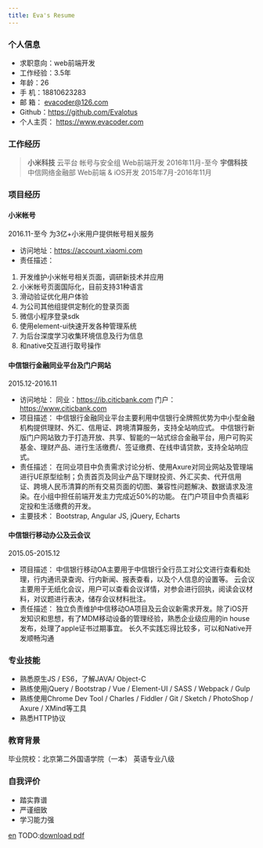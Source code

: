 ```yaml
---
title: Eva's Resume
---
```


### 个人信息
- 求职意向：web前端开发
- 工作经验：3.5年
- 年龄：26
- 手 机：18810623283		  						
- 邮 箱： evacoder@126.com
- Github：https://github.com/Evalotus				
- 个人主页： https://www.evacoder.com

### 工作经历
> **小米科技** 云平台 帐号与安全组	Web前端开发 2016年11月-至今
> **宇信科技** 中信网络金融部 		Web前端 & iOS开发 2015年7月-2016年11月

### 项目经历
#### 小米帐号
2016.11-至今
为3亿+小米用户提供帐号相关服务
- 访问地址：https://account.xiaomi.com
- 责任描述：
1. 开发维护小米帐号相关页面，调研新技术并应用
2. 小米帐号页面国际化，目前支持31种语言
3. 滑动验证优化用户体验
4. 为公司其他组提供定制化的登录页面
5. 微信小程序登录sdk
6. 使用element-ui快速开发各种管理系统
7. 为后台深度学习收集环境信息及行为信息
8. 和native交互进行取号操作

#### 中信银行金融同业平台及门户网站
2015.12-2016.11
- 访问地址：
    同业：https://ib.citicbank.com
    门户：https://www.citicbank.com
- 项目描述：
    中信银行金融同业平台主要利用中信银行全牌照优势为中小型金融机构提供理财、外汇、信用证、跨境清算服务，支持全站响应式。
    中信银行新版门户网站致力于打造开放、共享、智能的一站式综合金融平台，用户可购买基金、理财产品、进行生活缴费/、签证缴费、在线申请贷款，支持全站响应式。
- 责任描述：
    在同业项目中负责需求讨论分析、使用Axure对同业网站及管理端进行UE原型绘制；负责首页及同业产品下理财投资、外汇买卖、代开信用证、跨境人民币清算的所有交易页面的切图、兼容性问题解决、数据请求及渲染。在小组中担任前端开发主力完成近50%的功能。
    在门户项目中负责福彩定投和生活缴费的开发。
- 主要技术：
    Bootstrap, Angular JS, jQuery, Echarts

#### 中信银行移动办公及云会议		
2015.05-2015.12
- 项目描述：
    中信银行移动OA主要用于中信银行全行员工对公文进行查看和处理，行内通讯录查询、行内新闻、报表查看，以及个人信息的设置等。
    云会议主要用于无纸化会议，用户可以查看会议详情，对参会进行回执，阅读会议材料，对议题进行表决，储存会议材料批注。
- 责任描述：
    独立负责维护中信移动OA项目及云会议新需求开发。除了iOS开发知识和思想，有了MDM移动设备的管理经验，熟悉企业级应用的in house发布，处理了apple证书过期事宜。
    长久不实践忘得比较多，可以和Native开发顺畅沟通

### 专业技能
-   熟悉原生JS / ES6，了解JAVA/ Object-C
-   熟练使用jQuery / Bootstrap / Vue / Element-UI / SASS / Webpack / Gulp
-   熟练使用Chrome Dev Tool / Charles / Fiddler / Git / Sketch / PhotoShop / Axure / XMind等工具 
-   熟悉HTTP协议

### 教育背景
毕业院校：北京第二外国语学院（一本）				英语专业八级

### 自我评价
- 踏实靠谱				
- 严谨细致			
- 学习能力强

[en](/about/)
TODO:[download pdf](evacode.com)